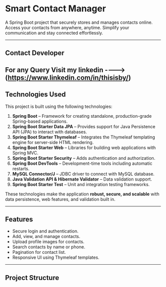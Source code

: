 # Smart Contact Manager

A Spring Boot project that securely stores and manages contacts online. Access your contacts from anywhere, anytime. Simplify your communication and stay connected effortlessly.

---

## Contact Developer 
For any Query Visit my linkedin ----> (https://www.linkedin.com/in/thisisby/)
---

## Technologies Used

This project is built using the following technologies:

1. **Spring Boot** – Framework for creating standalone, production-grade Spring-based applications.
2. **Spring Boot Starter Data JPA** – Provides support for Java Persistence API (JPA) to interact with databases.
3. **Spring Boot Starter Thymeleaf** – Integrates the Thymeleaf templating engine for server-side HTML rendering.
4. **Spring Boot Starter Web** – Libraries for building web applications with Spring MVC.
5. **Spring Boot Starter Security** – Adds authentication and authorization.
6. **Spring Boot DevTools** – Development-time tools including automatic restarts.
7. **MySQL Connector/J** – JDBC driver to connect with MySQL database.
8. **Java Validation API & Hibernate Validator** – Data validation support.
9. **Spring Boot Starter Test** – Unit and integration testing frameworks.

These technologies make the application **robust, secure, and scalable** with data persistence, web features, and validation built in.

---

## Features

- Secure login and authentication.
- Add, view, and manage contacts.
- Upload profile images for contacts.
- Search contacts by name or phone.
- Pagination for contact list.
- Responsive UI using Thymeleaf templates.

---

## Project Structure

